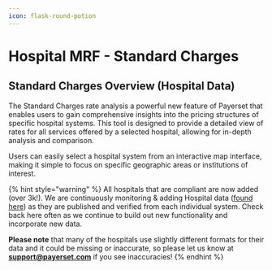 ```yaml
---
icon: flask-round-potion
---
```


# Hospital MRF - Standard Charges

## Standard Charges Overview (Hospital Data)

The Standard Charges rate analysis a powerful new feature of Payerset that enables users to gain comprehensive insights into the pricing structures of specific hospital systems. This tool is designed to provide a detailed view of rates for all services offered by a selected hospital, allowing for in-depth analysis and comparison.

Users can easily select a hospital system from an interactive map interface, making it simple to focus on specific geographic areas or institutions of interest.

{% hint style="warning" %}
All hospitals that are compliant are now added (over 3k!). We are continuously monitoring & adding Hospital data ([found here](../../hospital-transparency/mrf-links-by-state.md)) as they are published and verified from each individual system. Check back here often as we continue to build out new functionality and incorporate new data.

**Please note** that many of the hospitals use slightly different formats for their data and it could be missing or inaccurate, so please let us know at **support@payerset.com** if you see inaccuracies!
{% endhint %}

<figure><img src="../../.gitbook/assets/Kapture 2024-12-18 at 21.56.20.gif" alt=""><figcaption></figcaption></figure>
